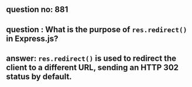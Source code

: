 
      
## question no: 881

## question : What is the purpose of `res.redirect()` in Express.js?

## answer: `res.redirect()` is used to redirect the client to a different URL, sending an HTTP 302 status by default.
      